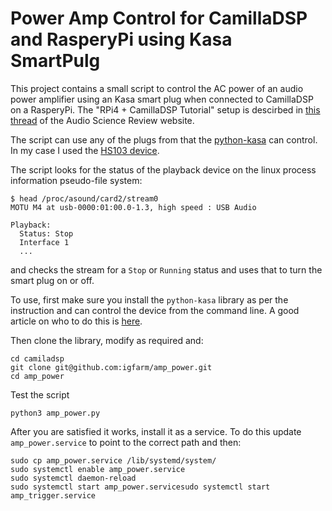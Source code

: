 
# Power Amp Control for CamillaDSP and RasperyPi using Kasa SmartPulg

This project contains a small script to control the AC power of an audio power amplifier using an Kasa smart plug when connected to CamillaDSP on a RasperyPi. The "RPi4 + CamillaDSP Tutorial" setup is descirbed in [this thread](https://www.audiosciencereview.com/forum/index.php?threads/rpi4-camilladsp-tutorial.29656/) of the Audio Science Review website.

The script can use any of the plugs from that the [python-kasa](https://github.com/python-kasa/python-kasa) can control. In my case I used the [HS103 device](https://www.amazon.com/TP-Link-Kasa-Smart-Wifi-Plug/dp/B07RCNB2L3).

The script looks for the status of the playback device on the linux process information pseudo-file system:
```
$ head /proc/asound/card2/stream0
MOTU M4 at usb-0000:01:00.0-1.3, high speed : USB Audio

Playback:
  Status: Stop
  Interface 1
  ...
```
and checks the stream for a `Stop` or `Running` status and uses that to turn the smart plug on or off.

To use, first make sure you install the `python-kasa` library as per the instruction and can control the device from the command line. A good article on who to do this is [here](https://medium.com/geekculture/use-raspberry-pi-and-tp-link-kasa-to-automate-your-devices-9f936a6243c1).

Then clone the library, modify as required and:

```
cd camiladsp
git clone git@github.com:igfarm/amp_power.git
cd amp_power
```

Test the script
```
python3 amp_power.py
```

After you are satisfied it works, install it as a service. To do this update `amp_power.service` to point to the correct path and then:

```
sudo cp amp_power.service /lib/systemd/system/
sudo systemctl enable amp_power.service
sudo systemctl daemon-reload
sudo systemctl start amp_power.servicesudo systemctl start amp_trigger.service

```


